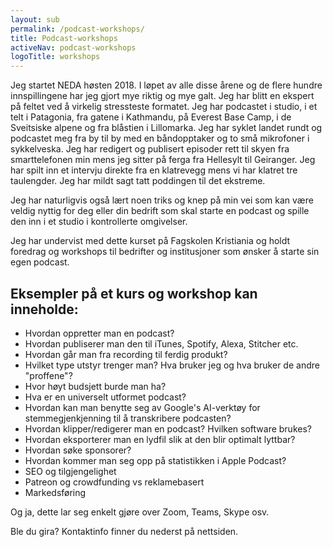 ```yaml
---
layout: sub
permalink: /podcast-workshops/
title: Podcast-workshops
activeNav: podcast-workshops
logoTitle: workshops
---
```


Jeg startet NEDA høsten 2018. I løpet av alle disse årene og de flere hundre innspillingene har jeg gjort mye riktig og mye galt. Jeg har blitt en ekspert på feltet ved å virkelig stressteste formatet. Jeg har podcastet i studio, i et telt i Patagonia, fra gatene i Kathmandu, på Everest Base Camp, i de Sveitsiske alpene og fra blåstien i Lillomarka. Jeg har syklet landet rundt og podcastet meg fra by til by med en båndopptaker og to små mikrofoner i sykkelveska. Jeg har redigert og publisert episoder rett til skyen fra smarttelefonen min mens jeg sitter på ferga fra Hellesylt til Geiranger. Jeg har spilt inn et intervju direkte fra en klatrevegg mens vi har klatret tre taulengder. Jeg har mildt sagt tatt poddingen til det ekstreme. 

Jeg har naturligvis også lært noen triks og knep på min vei som kan være veldig nyttig for deg eller din bedrift som skal starte en podcast og spille den inn i et studio i kontrollerte omgivelser. 

Jeg har undervist med dette kurset på Fagskolen Kristiania og holdt foredrag og workshops til bedrifter og institusjoner som ønsker å starte sin egen podcast. 

## Eksempler på et kurs og workshop kan inneholde:
- Hvordan oppretter man en podcast? 
- Hvordan publiserer man den til iTunes, Spotify, Alexa, Stitcher etc.
- Hvordan går man fra recording til ferdig produkt?
- Hvilket type utstyr trenger man? Hva bruker jeg og hva bruker de andre "proffene"?
- Hvor høyt budsjett burde man ha?
- Hva er en universelt utformet podcast? 
- Hvordan kan man benytte seg av Google's AI-verktøy for stemmegjenkjenning til å transkribere podcasten?
- Hvordan klipper/redigerer man en podcast? Hvilken software brukes?
- Hvordan eksporterer man en lydfil slik at den blir optimalt lyttbar?
- Hvordan søke sponsorer?
- Hvordan kommer man seg opp på statistikken i Apple Podcast? 
- SEO og tilgjengelighet
- Patreon og crowdfunding vs reklamebasert
- Markedsføring

Og ja, dette lar seg enkelt gjøre over Zoom, Teams, Skype osv. 

Ble du gira? Kontaktinfo finner du nederst på nettsiden.
